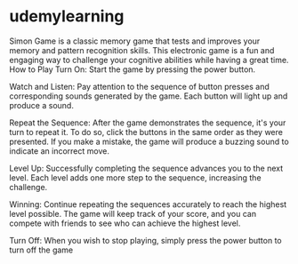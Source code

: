 # udemylearning
Simon Game is a classic memory game that tests and improves your memory and pattern recognition skills. 
This electronic game is a fun and engaging way to challenge your cognitive abilities while having a great time.
How to Play
Turn On: Start the game by pressing the power button.

Watch and Listen: Pay attention to the sequence of button presses and corresponding sounds generated by the game. Each button will light up and produce a sound.

Repeat the Sequence: After the game demonstrates the sequence, it's your turn to repeat it. To do so, click the buttons in the same order as they were presented. If you make a mistake, the game will produce a buzzing sound to indicate an incorrect move.

Level Up: Successfully completing the sequence advances you to the next level. Each level adds one more step to the sequence, increasing the challenge.

Winning: Continue repeating the sequences accurately to reach the highest level possible. The game will keep track of your score, and you can compete with friends to see who can achieve the highest level.

Turn Off: When you wish to stop playing, simply press the power button to turn off the game 
